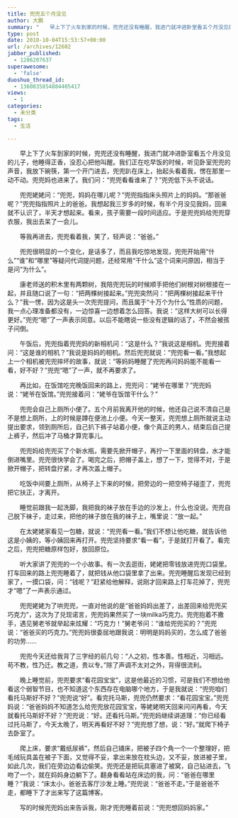 ```yaml
---
title: 兜兜五个月没见
author: 大鹏
summary: "　　早上下了火车到家的时候，兜兜还没有睡醒，我进门就冲进卧室看五个月没见的儿子，他睡得正香，没忍心把他叫醒。我们正在吃早饭的时候，听见卧室兜兜的声音，我放下碗筷，第一个开门进去，兜兜趴在床上，抬起头看着我，愣在那里一动不动。兜兜妈也进来了。我们问：“兜兜看看谁来了？”兜兜低下头不说话。"
type: post
date: 2010-10-04T15:53:57+00:00
url: /archives/12602
jabber_published:
  - 1286207637
superawesome:
  - 'false'
duoshuo_thread_id:
  - 1360835854884405417
views:
  - 1
categories:
  - 未分类
tags:
  - 生活

---
```

　　早上下了火车到家的时候，兜兜还没有睡醒，我进门就冲进卧室看五个月没见的儿子，他睡得正香，没忍心把他叫醒。我们正在吃早饭的时候，听见卧室兜兜的声音，我放下碗筷，第一个开门进去，兜兜趴在床上，抬起头看着我，愣在那里一动不动。兜兜妈也进来了。我们问：“兜兜看看谁来了？”兜兜低下头不说话。
  
　　兜兜姥姥问：“兜兜，妈妈在哪儿呢？”兜兜指指床头照片上的妈妈。“那爸爸呢？”兜兜指指照片上的爸爸。我想起我三岁多的时候，有半个月没见我妈，回来就不认识了，半天才想起来。看来，孩子需要一段时间适应。于是兜兜妈给兜兜穿衣服，我出去呆了一会儿。
  
　　等我再进去，兜兜看着我，笑了，轻声说：“爸爸。”

　　兜兜很明显的一个变化，是话多了，而且我吃惊地发现，兜兜开始用“什么”“谁”和“哪里”等疑问代词提问题，还经常用“干什么”这个词来问原因，相当于是问“为什么”。
  
　　康老师送的积木里有两颗树，我陪兜兜玩的时候顺手把他们树根对树根接在一起，并且随口说了一句：“把两棵树接起来。”兜兜突然问：“把两棵树接起来干什么？”我一愣，因为这是头一次兜兜提问，而且属于“十万个为什么”性质的问题，我一点心理准备都没有，一边惊喜一边想着怎么回答。我说：“这样大树可以长得更好。”兜兜“嗯”了一声表示同意。以后不能瞎说一些没有逻辑的话了，不然会被孩子问倒。
  
　　午饭后，兜兜指着兜兜妈的新相机问：“这是什么？”我说这是相机。兜兜接着问：“这是谁的相机？”我说是妈妈的相机。然后兜兜就说：“兜兜看一看。”我想起上一个相机被兜兜摔坏的故事，就说：“等妈妈睡醒了兜兜再问妈妈能不能看一看，好不好？”兜兜“嗯”了一声，就不再要求了。
  
　　再比如，在饭馆吃完晚饭回来的路上，兜兜问：“姥爷在哪里？”兜兜妈说：“姥爷在饭馆。”兜兜接着问：“姥爷在饭馆干什么？”

　　兜兜会自己上厕所小便了。五个月前我离开他的时候，他还自己说不清自己是不是想上厕所，上的时候是蹲在便池上小便。今天一整天，兜兜想上厕所就说主动提出要求，领到厕所后，自己扒下裤子站着小便，像个真正的男人，结束后自己提上裤子，然后冲了马桶才算完事儿。

　　兜兜妈给兜兜买了个新水瓶，需要先掀开帽子，再拧一下里面的转盘，水才能倒进嘴里。兜兜很快学会了。喝完之后，把帽子盖上，想了一下，觉得不对，于是掀开帽子，把转盘拧紧，才再次盖上帽子。
  
　　吃饭中间要上厕所，从椅子上下来的时候，把旁边的一把空椅子碰歪了，兜兜把它扶正，才离开。
  
　　睡觉前跟我一起洗脚，我把我的袜子放在手边的沙发上，什么也没说。兜兜自己脱下袜子，走过来，把他的袜子放在我的袜子上，嘴里说：“放一起。”
  
　　在太姥姥家看见一包糖，就说：“兜兜看一看。”我们不想让他吃糖，就告诉他这是小姨的，等小姨回来再打开。兜兜坚持要求“看一看”，于是就打开看了。看完之后，兜兜把糖原样包好，放回原位。
  
　　听大家讲了兜兜的一个小故事。有一次去逛街，姥姥把零钱放进兜兜口袋里。打车回来的路上兜兜睡着了，就把钱从他口袋里拿了出来。兜兜睡醒后发现已经到家了，一摸口袋，问：“钱呢？”赶紧给他解释，说刚才回来路上打车花掉了，兜兜才“嗯”了一声表示通过。

　　兜兜姥姥为了哄兜兜，一直对他说的是“爸爸妈妈出差了，出差回来给兜兜买巧克力”，这次为了兑现诺言，兜兜妈果然买了一块milka巧克力。兜兜抱着不撒手，遇见舅老爷就举起来炫耀：“巧克力！”舅老爷问：“谁给兜兜买的？”兜兜说：“爸爸买的巧克力。”兜兜妈很委屈地跟我说：明明是妈妈买的，怎么成了爸爸的功劳……

　　兜兜今天还给我背了三字经的前几句：“人之初，性本善。性相近，习相远。苟不教，性乃迁。教之道，贵以专。”除了声调不太对之外，背得很流利。

　　晚上睡觉前，兜兜要求“看花园宝宝”，这是他最近的习惯，可是我们不想给他看这个弱智节目，也不知道这个东西存在电脑哪个地方，于是我就说：“兜兜咱们看托马斯好不好？”兜兜说“好”。看完托马斯，兜兜仍然要求：“看花园宝宝。”兜兜妈说：“爸爸妈妈不知道怎么给兜兜放花园宝宝，等姥姥明天回来问问再看，今天就看托马斯好不好？”兜兜说：“好。还看托马斯。”兜兜妈继续讲道理：“你已经看过托马斯了，今天太晚了，明天再看好不好？”兜兜想了想，说：“好。”就爬下椅子去卧室了。
  
　　爬上床，要求“戴纸尿裤”，然后自己铺床，把被子四个角一个一个整理好，把毛绒玩具盖在被子下面，又觉得不妥，拿出来放在枕头边，又不妥，放进被子里，如此几次，我们在旁边边看边偷笑。兜兜还是把玩具塞进了被窝，自己钻进去，飞吻了一个，就在妈妈身边躺下了。翻身看看站在床边的我，问：“爸爸在哪里睡？”我说：“床太小，爸爸去客厅沙发上睡。”兜兜说：“爸爸不走。”于是爸爸不走，都睡下了才出来写了这篇博客。
  
　　写的时候兜兜妈出来告诉我，刚才兜兜睡着前说：“兜兜想回妈妈家。”
